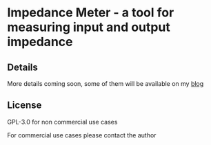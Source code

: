 # Impedance Meter - a tool for measuring input and output impedance

## Details
More details coming soon, some of them will be available on my [blog](http://rrowniak.com)

## License

GPL-3.0 for non commercial use cases

For commercial use cases please contact the author
